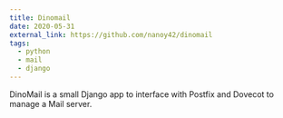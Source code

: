```yaml
---
title: Dinomail
date: 2020-05-31
external_link: https://github.com/nanoy42/dinomail
tags:
  - python
  - mail
  - django
---
```


DinoMail is a small Django app to interface with Postfix and Dovecot to manage a Mail server.